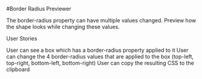 #Border Radius Previewer

The border-radius property can have multiple values changed. Preview how the shape looks while changing these values.

User Stories

 User can see a box which has a border-radius property applied to it
 User can change the 4 border-radius values that are applied to the box (top-left, top-right, bottom-left, bottom-right)
 User can copy the resulting CSS to the clipboard
